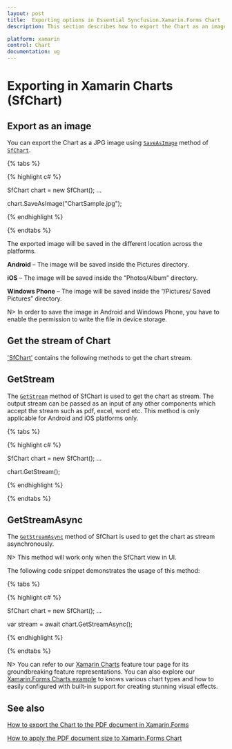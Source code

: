 ```yaml
---
layout: post
title:  Exporting options in Essential Syncfusion.Xamarin.Forms Chart 
description: This section describes how to export the Chart as an image and get the stream of Syncfusion.Xamarin.Forms Chart.

platform: xamarin
control: Chart
documentation: ug
---
```


# Exporting in Xamarin Charts (SfChart)

## Export as an image

You can export the Chart as a JPG image using [`SaveAsImage`](https://help.syncfusion.com/cr/xamarin/Syncfusion.SfChart.XForms.SfChart.html#Syncfusion_SfChart_XForms_SfChart_SaveAsImage_System_String_) method of [`SfChart`](https://help.syncfusion.com/cr/xamarin/Syncfusion.SfChart.XForms.SfChart.html#).

{% tabs %} 

{% highlight c# %}

SfChart chart = new SfChart();
...

chart.SaveAsImage("ChartSample.jpg");

{% endhighlight %}

{% endtabs %}

The exported image will be saved in the different location across the platforms.

**Android** – The image will be saved inside the Pictures directory.

**iOS** – The image will be saved inside the “Photos/Album” directory.

**Windows Phone** – The image will be saved inside the “/Pictures/ Saved Pictures” directory.

N> In order to save the image in Android and Windows Phone, you have to enable the permission to write the file in device storage.

## Get the stream of Chart

['SfChart'](https://help.syncfusion.com/cr/xamarin/Syncfusion.SfChart.XForms.SfChart.html) contains the following methods to get the chart stream.

## GetStream

The [`GetStream`](https://help.syncfusion.com/cr/xamarin/Syncfusion.SfChart.XForms.SfChart.html#Syncfusion_SfChart_XForms_SfChart_GetStream) method of SfChart is used to get the chart as stream. The output stream can be passed as an input of any other components which accept the stream such as pdf, excel, word etc. This method is only applicable for Android and iOS platforms only.

{% tabs %} 

{% highlight c# %}

SfChart chart = new SfChart();
...

chart.GetStream();

{% endhighlight %}

{% endtabs %}

## GetStreamAsync

The [`GetStreamAsync`](https://help.syncfusion.com/cr/xamarin/Syncfusion.SfChart.XForms.SfChart.html#Syncfusion_SfChart_XForms_SfChart_GetStreamAsync) method of SfChart is used to get the chart as stream asynchronously. 

N> This method will work only when the SfChart view in UI.

The following code snippet demonstrates the usage of this method:

{% tabs %} 

{% highlight c# %}

SfChart chart = new SfChart();
...

var stream = await chart.GetStreamAsync();

{% endhighlight %}

{% endtabs %}

N> You can refer to our [Xamarin Charts](https://www.syncfusion.com/xamarin-ui-controls/xamarin-charts) feature tour page for its groundbreaking feature representations. You can also explore our [Xamarin.Forms Charts example](https://github.com/syncfusion/xamarin-demos/tree/master/Forms/Chart) to knows various chart types and how to easily configured with built-in support for creating stunning visual effects.  

## See also

[How to export the Chart to the PDF document in Xamarin.Forms](https://www.syncfusion.com/kb/9404/how-to-export-the-chart-to-the-pdf-document-in-xamarin-forms)

[How to apply the PDF document size to Xamarin.Forms Chart](https://www.syncfusion.com/kb/8705/how-to-apply-the-pdf-document-size-to-xamarin-forms-chart)

